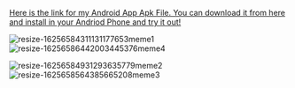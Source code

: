 [Here is the link for my Android App Apk File. You can download it from here and install in your Andriod Phone and try it out!](https://drive.google.com/file/d/10xB8HKxFZJ2Azr3eVTWHxdPu2RmxYsE0/view?usp=sharing)


![resize-16256584311131177653meme1](https://user-images.githubusercontent.com/43945168/124753930-36344780-df47-11eb-9883-7a4bd78750be.jpg)          ![resize-16256586442003445376meme4](https://user-images.githubusercontent.com/43945168/124754324-b5298000-df47-11eb-96e4-7523bdde9d2c.jpg)

![resize-16256584931293635779meme2](https://user-images.githubusercontent.com/43945168/124754060-61b73200-df47-11eb-8f00-fe829f720393.jpg)          ![resize-1625658564385665208meme3](https://user-images.githubusercontent.com/43945168/124754149-827f8780-df47-11eb-817d-4526ec647d02.jpg) 

          


